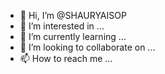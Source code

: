 



- 👋 Hi, I’m @SHAURYAISOP
- 👀 I’m interested in ...
- 🌱 I’m currently learning ...
- 💞️ I’m looking to collaborate on ...
- 📫 How to reach me ...

<!---
SHAURYAISOP/SHAURYAISOP is a ✨ special ✨ repository because its `README.md` (this file) appears on your GitHub profile.
You can click the Preview link to take a look at your changes.
--->
